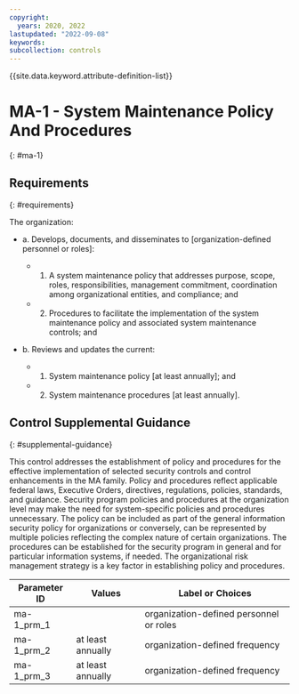 ```yaml
---
copyright:
  years: 2020, 2022
lastupdated: "2022-09-08"
keywords: 
subcollection: controls
---
```


{{site.data.keyword.attribute-definition-list}}

# MA-1 - System Maintenance Policy And Procedures
{: #ma-1}

## Requirements
{: #requirements}

The organization:

- a. Develops, documents, and disseminates to [organization-defined personnel or roles]:

  - 1. A system maintenance policy that addresses purpose, scope, roles, responsibilities, management commitment, coordination among organizational entities, and compliance; and
  - 2. Procedures to facilitate the implementation of the system maintenance policy and associated system maintenance controls; and

- b. Reviews and updates the current:

  - 1. System maintenance policy [at least annually]; and
  - 2. System maintenance procedures [at least annually].

## Control Supplemental Guidance
{: #supplemental-guidance}

This control addresses the establishment of policy and procedures for the effective implementation of selected security controls and control enhancements in the MA family. Policy and procedures reflect applicable federal laws, Executive Orders, directives, regulations, policies, standards, and guidance. Security program policies and procedures at the organization level may make the need for system-specific policies and procedures unnecessary. The policy can be included as part of the general information security policy for organizations or conversely, can be represented by multiple policies reflecting the complex nature of certain organizations. The procedures can be established for the security program in general and for particular information systems, if needed. The organizational risk management strategy is a key factor in establishing policy and procedures.

| Parameter ID | Values | Label or Choices |
|---|---|---|
| ma-1_prm_1 |  | organization-defined personnel or roles |
| ma-1_prm_2 | at least annually | organization-defined frequency |
| ma-1_prm_3 | at least annually | organization-defined frequency |


